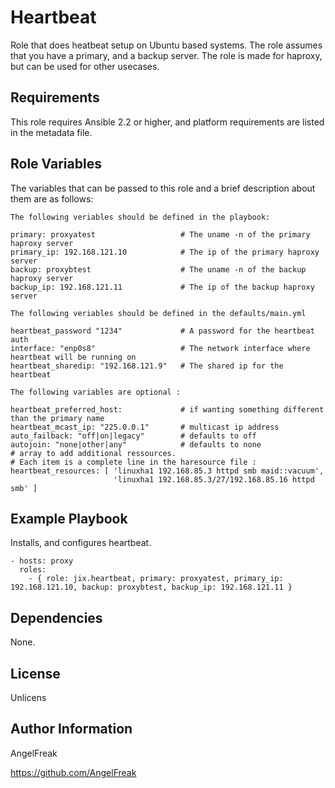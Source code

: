 Heartbeat
=========

Role that does heatbeat setup on Ubuntu based systems.
The role assumes that you have a primary, and a backup server.
The role is made for haproxy, but can be used for other usecases.

Requirements
------------

This role requires Ansible 2.2 or higher, and platform requirements are listed in the metadata file.

Role Variables
--------------
The variables that can be passed to this role and a brief description about them are as follows:

    The following veriables should be defined in the playbook:

    primary: proxyatest                   # The uname -n of the primary haproxy server
    primary_ip: 192.168.121.10            # The ip of the primary haproxy server
    backup: proxybtest                    # The uname -n of the backup haproxy server
    backup_ip: 192.168.121.11             # The ip of the backup haproxy server

    The following veriables should be defined in the defaults/main.yml

    heartbeat_password "1234"             # A password for the heartbeat auth
    interface: "enp0s8"                   # The network interface where heartbeat will be running on
    heartbeat_sharedip: "192.168.121.9"   # The shared ip for the heartbeat

    The following variables are optional :

    heartbeat_preferred_host:             # if wanting something different than the primary name
    heartbeat_mcast_ip: "225.0.0.1"       # multicast ip address
    auto_failback: "off|on|legacy"        # defaults to off
    autojoin: "none|other|any"            # defaults to none
    # array to add additional ressources.
    # Each item is a complete line in the haresource file :
    heartbeat_resources: [ 'linuxha1 192.168.85.3 httpd smb maid::vacuum',
                           'linuxha1 192.168.85.3/27/192.168.85.16 httpd smb' ]


Example Playbook
----------------

Installs, and configures heartbeat.

    - hosts: proxy
      roles:
        - { role: jix.heartbeat, primary: proxyatest, primary_ip: 192.168.121.10, backup: proxybtest, backup_ip: 192.168.121.11 }

Dependencies
------------

None.

License
-------

Unlicens

Author Information
------------------
AngelFreak

https://github.com/AngelFreak
